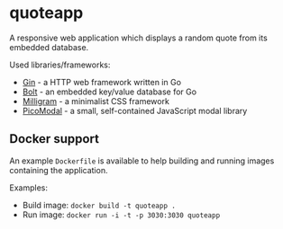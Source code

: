 # quoteapp
A responsive web application which displays a random quote from its embedded database.

Used libraries/frameworks:

* [Gin](https://github.com/gin-gonic/gin) - a HTTP web framework written in Go
* [Bolt](https://github.com/boltdb/bolt) - an embedded key/value database for Go
* [Milligram](https://github.com/milligram/milligram) - a minimalist CSS framework
* [PicoModal](https://github.com/Nycto/PicoModal) - a small, self-contained JavaScript modal library

## Docker support
An example `Dockerfile` is available to help building and running images containing the application.

Examples:
* Build image: `docker build -t quoteapp .`
* Run image: `docker run -i -t -p 3030:3030 quoteapp`
